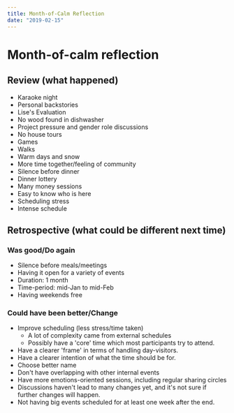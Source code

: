 ```yaml
---
title: Month-of-Calm Reflection
date: "2019-02-15"
---
```


# Month-of-calm reflection

## Review (what happened)

- Karaoke night
- Personal backstories
- Lise's Evaluation
- No wood found in dishwasher
- Project pressure and gender role discussions
- No house tours
- Games
- Walks
- Warm days and snow
- More time together/feeling of community
- Silence before dinner
- Dinner lottery
- Many money sessions
- Easy to know who is here
- Scheduling stress
- Intense schedule

## Retrospective (what could be different next time)

### Was good/Do again

- Silence before meals/meetings
- Having it open for a variety of events
- Duration: 1 month
- Time-period: mid-Jan to mid-Feb
- Having weekends free

### Could have been better/Change

- Improve scheduling (less stress/time taken)
  - A lot of complexity came from external schedules
  - Possibly have a 'core' time which most participants try to attend.
- Have a clearer 'frame' in terms of handling day-visitors.
- Have a clearer intention of what the time should be for.
- Choose better name
- Don't have overlapping with other internal events
- Have more emotions-oriented sessions, including regular sharing circles
- Discussions haven't lead to many changes yet, and it's not sure if further changes will happen.
- Not having big events scheduled for at least one week after the end.
